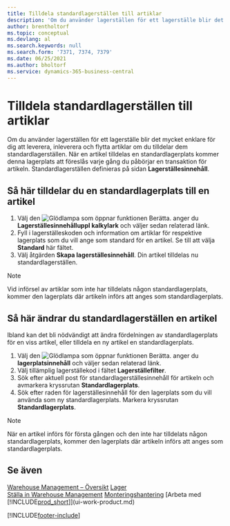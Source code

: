```yaml
---
title: Tilldela standardlagerställen till artiklar
description: 'Om du använder lagerställen för ett lagerställe blir det mycket enklare för dig att leverera, inleverera och flytta artiklar om du tilldelar dem standardlagerställen.'
author: brentholtorf
ms.topic: conceptual
ms.devlang: al
ms.search.keywords: null
ms.search.form: '7371, 7374, 7379'
ms.date: 06/25/2021
ms.author: bholtorf
ms.service: dynamics-365-business-central
---
```

# <a name="assign-default-bins-to-items"></a>Tilldela standardlagerställen till artiklar
Om du använder lagerställen för ett lagerställe blir det mycket enklare för dig att leverera, inleverera och flytta artiklar om du tilldelar dem standardlagerställen. När en artikel tilldelas en standardlagerplats kommer denna lagerplats att föreslås varje gång du påbörjar en transaktion för artikeln. Standardlagerställen definieras på sidan **Lagerställesinnehåll**.  

## <a name="to-assign-a-default-bin-to-an-item"></a>Så här tilldelar du en standardlagerplats till en artikel
1.  Välj den ![Glödlampa som öppnar funktionen Berätta.](media/ui-search/search_small.png "Berätta vad du vill göra") anger du **Lagerställesinnehålluppl kalkylark** och väljer sedan relaterad länk.  
2.  Fyll i lagerställeskoden och information om artiklar för respektive lagerplats som du vill ange som standard för en artikel. Se till att välja **Standard** här fältet.  
3.  Välj åtgärden **Skapa lagerställesinnehåll**. Din artikel tilldelas nu standardlagerställen.  

> [!NOTE]  
>  Vid införsel av artiklar som inte har tilldelats någon standardlagerplats, kommer den lagerplats där artikeln införs att anges som standardlagerplats.  

## <a name="to-change-the-default-bin-for-an-item"></a>Så här ändrar du standardlagerställen en artikel
Ibland kan det bli nödvändigt att ändra fördelningen av standardlagerplats för en viss artikel, eller tilldela en ny artikel en standardlagerplats.
1.  Välj den ![Glödlampa som öppnar funktionen Berätta.](media/ui-search/search_small.png "Berätta vad du vill göra") anger du **lagerplatsinnehåll** och väljer sedan relaterad länk.  
2.  Välj tillämplig lagerställekod i fältet **Lagerställefilter**.  
3.  Sök efter aktuell post för standardlagerställesinnehåll för artikeln och avmarkera kryssrutan **Standardlagerplats**.  
4.  Sök efter raden för lagerställesinnehåll för den lagerplats som du vill använda som ny standardlagerplats. Markera kryssrutan **Standardlagerplats**.  

> [!NOTE]  
>  När en artikel införs för första gången och den inte har tilldelats någon standardlagerplats, kommer den lagerplats där artikeln införs att anges som standardlagerplats.  

## <a name="see-also"></a>Se även
[Warehouse Management – Översikt](design-details-warehouse-management.md)
[Lager](inventory-manage-inventory.md)  
[Ställa in Warehouse Management](warehouse-setup-warehouse.md) 
[Monteringshantering](assembly-assemble-items.md)
[Arbeta med [!INCLUDE[prod_short](includes/prod_short.md)]](ui-work-product.md)


[!INCLUDE[footer-include](includes/footer-banner.md)]
